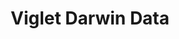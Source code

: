 ---
layout: solution
title: Viglet Darwin Data
identifier: darwin
order: 4
permalink: /darwin/
github: https://github.com/opendarwin
github-org: opendarwin
main-color: sienna
logo-acronym: Da
logo-section: Data
short-name: Darwin Data
full-name: Viglet Darwin Data
description: Data Governance and Metadata framework.
twitter-url: https://twitter.com/openviglet
social-image: https://avatars.githubusercontent.com/u/49767978?s=280&amp;v=4
facebook-url: https://www.facebook.com/viglet
file-type: .jar
---
